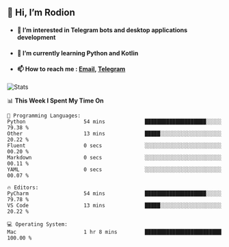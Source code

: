 ## 👋 Hi, I’m Rodion
- #### 👀 I’m interested in Telegram bots and desktop applications development
- #### 🌱 I’m currently learning Python and Kotlin
- #### 📫 How to reach me : [Email](mailto:me@lavn.ml), [Telegram](https://t.me/rodion_gudz)

![Stats](https://github-readme-stats.vercel.app/api?username=rodion-gudz&show_icons=true&theme=github_dark&hide_border=true&hide=issues&count_private=true&layout=compact)


<!--START_SECTION:waka-->
📊 **This Week I Spent My Time On** 

```text
💬 Programming Languages: 
Python                   54 mins             ████████████████████░░░░░   79.38 % 
Other                    13 mins             █████░░░░░░░░░░░░░░░░░░░░   20.22 % 
Fluent                   0 secs              ░░░░░░░░░░░░░░░░░░░░░░░░░   00.20 % 
Markdown                 0 secs              ░░░░░░░░░░░░░░░░░░░░░░░░░   00.11 % 
YAML                     0 secs              ░░░░░░░░░░░░░░░░░░░░░░░░░   00.07 % 

🔥 Editors: 
PyCharm                  54 mins             ████████████████████░░░░░   79.78 % 
VS Code                  13 mins             █████░░░░░░░░░░░░░░░░░░░░   20.22 % 

💻 Operating System: 
Mac                      1 hr 8 mins         █████████████████████████   100.00 % 
```


<!--END_SECTION:waka-->
